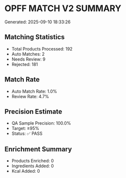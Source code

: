 # OPFF MATCH V2 SUMMARY
Generated: 2025-09-10 18:33:26

## Matching Statistics
- Total Products Processed: 192
- Auto Matches: 2
- Needs Review: 9
- Rejected: 181

## Match Rate
- Auto Match Rate: 1.0%
- Review Rate: 4.7%

## Precision Estimate
- QA Sample Precision: 100.0%
- Target: ≥95%
- Status: ✅ PASS

## Enrichment Summary
- Products Enriched: 0
- Ingredients Added: 0
- Kcal Added: 0
